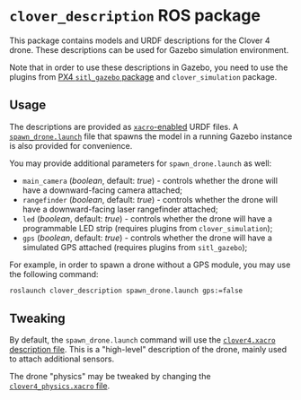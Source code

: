 # `clover_description` ROS package

This package contains models and URDF descriptions for the Clover 4 drone. These descriptions can be used for Gazebo simulation environment.

Note that in order to use these descriptions in Gazebo, you need to use the plugins from [PX4 `sitl_gazebo` package](https://github.com/PX4/sitl_gazebo) and `clover_simulation` package.

## Usage

The descriptions are provided as [`xacro`-enabled](https://wiki.ros.org/xacro) URDF files. A [`spawn_drone.launch`](launch/spawn_drone.launch) file that spawns the model in a running Gazebo instance is also provided for convenience.

You may provide additional parameters for `spawn_drone.launch` as well:

* `main_camera` (*boolean*, default: *true*) - controls whether the drone will have a downward-facing camera attached;
* `rangefinder` (*boolean*, default: *true*) - controls whether the drone will have a downward-facing laser rangefinder attached;
* `led` (*boolean*, default: *true*) - controls whether the drone will have a programmable LED strip (requires plugins from `clover_simulation`);
* `gps` (*boolean*, default: *true*) - controls whether the drone will have a simulated GPS attached (requires plugins from `sitl_gazebo`);

For example, in order to spawn a drone without a GPS module, you may use the following command:

```bash
roslaunch clover_description spawn_drone.launch gps:=false
```

## Tweaking

By default, the `spawn_drone.launch` command will use the [`clover4.xacro` description file](urdf/clover/clover4.xacro). This is a "high-level" description of the drone, mainly used to attach additional sensors.

The drone "physics" may be tweaked by changing the [`clover4_physics.xacro` file](urdf/clover/clover4_physics.xacro).
